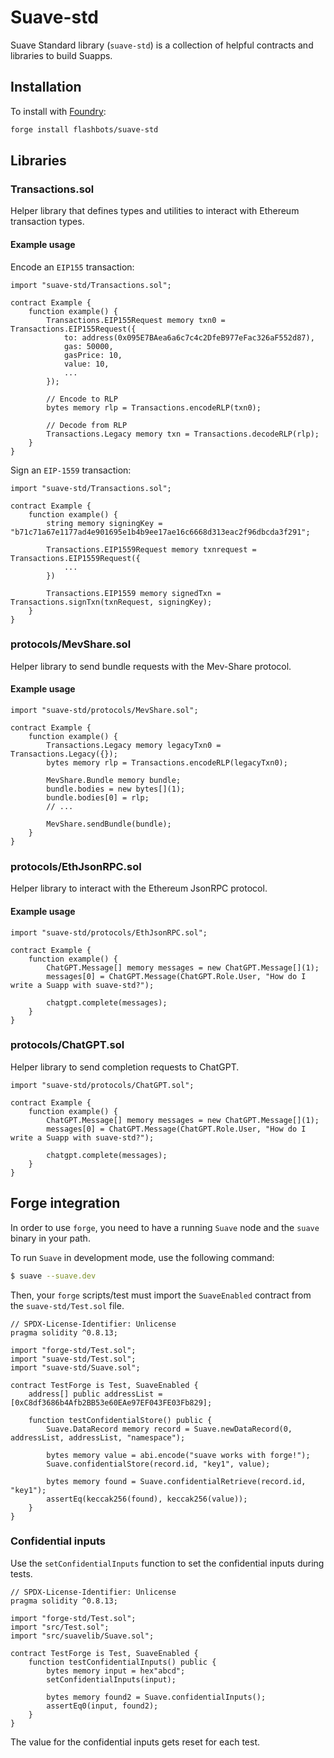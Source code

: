 # Suave-std

Suave Standard library (`suave-std`) is a collection of helpful contracts and libraries to build Suapps.

## Installation

To install with [Foundry](https://github.com/foundry-rs/foundry):

```bash
forge install flashbots/suave-std
```

## Libraries

### Transactions.sol

Helper library that defines types and utilities to interact with Ethereum transaction types.

#### Example usage

Encode an `EIP155` transaction:

```solidity
import "suave-std/Transactions.sol";

contract Example {
    function example() {
        Transactions.EIP155Request memory txn0 = Transactions.EIP155Request({
            to: address(0x095E7BAea6a6c7c4c2DfeB977eFac326aF552d87),
            gas: 50000,
            gasPrice: 10,
            value: 10,
            ...
        });

        // Encode to RLP
        bytes memory rlp = Transactions.encodeRLP(txn0);

        // Decode from RLP
        Transactions.Legacy memory txn = Transactions.decodeRLP(rlp);
    }
}
```

Sign an `EIP-1559` transaction:

```
import "suave-std/Transactions.sol";

contract Example {
    function example() {
        string memory signingKey = "b71c71a67e1177ad4e901695e1b4b9ee17ae16c6668d313eac2f96dbcda3f291";

        Transactions.EIP1559Request memory txnrequest = Transactions.EIP1559Request({
            ...
        })

        Transactions.EIP1559 memory signedTxn = Transactions.signTxn(txnRequest, signingKey);
    }
}
```

### protocols/MevShare.sol

Helper library to send bundle requests with the Mev-Share protocol.

#### Example usage

```solidity
import "suave-std/protocols/MevShare.sol";

contract Example {
    function example() {
        Transactions.Legacy memory legacyTxn0 = Transactions.Legacy({});
        bytes memory rlp = Transactions.encodeRLP(legacyTxn0);

        MevShare.Bundle memory bundle;
        bundle.bodies = new bytes[](1);
        bundle.bodies[0] = rlp;
        // ...

        MevShare.sendBundle(bundle);
    }
}
```

### protocols/EthJsonRPC.sol

Helper library to interact with the Ethereum JsonRPC protocol.

#### Example usage

```solidity
import "suave-std/protocols/EthJsonRPC.sol";

contract Example {
    function example() {
        ChatGPT.Message[] memory messages = new ChatGPT.Message[](1);
        messages[0] = ChatGPT.Message(ChatGPT.Role.User, "How do I write a Suapp with suave-std?");

        chatgpt.complete(messages);
    }
}
```

### protocols/ChatGPT.sol

Helper library to send completion requests to ChatGPT.

```solidity
import "suave-std/protocols/ChatGPT.sol";

contract Example {
    function example() {
        ChatGPT.Message[] memory messages = new ChatGPT.Message[](1);
        messages[0] = ChatGPT.Message(ChatGPT.Role.User, "How do I write a Suapp with suave-std?");

        chatgpt.complete(messages);
    }
}
```

## Forge integration

In order to use `forge`, you need to have a running `Suave` node and the `suave` binary in your path.

To run `Suave` in development mode, use the following command:

```bash
$ suave --suave.dev
```

Then, your `forge` scripts/test must import the `SuaveEnabled` contract from the `suave-std/Test.sol` file.

```solidity
// SPDX-License-Identifier: Unlicense
pragma solidity ^0.8.13;

import "forge-std/Test.sol";
import "suave-std/Test.sol";
import "suave-std/Suave.sol";

contract TestForge is Test, SuaveEnabled {
    address[] public addressList = [0xC8df3686b4Afb2BB53e60EAe97EF043FE03Fb829];

    function testConfidentialStore() public {
        Suave.DataRecord memory record = Suave.newDataRecord(0, addressList, addressList, "namespace");

        bytes memory value = abi.encode("suave works with forge!");
        Suave.confidentialStore(record.id, "key1", value);

        bytes memory found = Suave.confidentialRetrieve(record.id, "key1");
        assertEq(keccak256(found), keccak256(value));
    }
}
```

### Confidential inputs

Use the `setConfidentialInputs` function to set the confidential inputs during tests.

```solidity
// SPDX-License-Identifier: Unlicense
pragma solidity ^0.8.13;

import "forge-std/Test.sol";
import "src/Test.sol";
import "src/suavelib/Suave.sol";

contract TestForge is Test, SuaveEnabled {
    function testConfidentialInputs() public {
        bytes memory input = hex"abcd";
        setConfidentialInputs(input);

        bytes memory found2 = Suave.confidentialInputs();
        assertEq0(input, found2);
    }
}
```

The value for the confidential inputs gets reset for each test.
